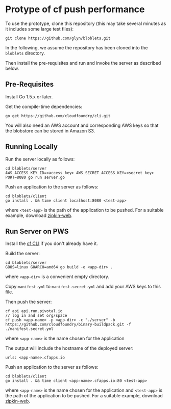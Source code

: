 # Protype of cf push performance

To use the prototype, clone this repository (this may take several minutes as it includes some large test files):
```
git clone https://github.com/glyn/bloblets.git
```

In the following, we assume the repository has been cloned into the `bloblets` directory.

Then install the pre-requisites and run and invoke the server as described below.

## Pre-Requisites

Install Go 1.5.x or later.

Get the compile-time dependencies:
```
go get https://github.com/cloudfoundry/cli.git
```

You will also need an AWS account and corresponding AWS keys so that the blobstore can be stored in Amazon S3.

## Running Locally

Run the server locally as follows:
```
cd bloblets/server
AWS_ACCESS_KEY_ID=<access key> AWS_SECRET_ACCESS_KEY=<secret key> PORT=8080 go run server.go
```

Push an application to the server as follows:
```
cd bloblets/client
go install . && time client localhost:8080 <test-app>
```

where `<test-app>` is the path of the application to be pushed. For a suitable example, download [zipkin-web](http://search.maven.org/remotecontent?filepath=io/zipkin/zipkin-web/1.18.0/zipkin-web-1.18.0-all.jar).


## Run Server on PWS

Install the [cf CLI](https://github.com/cloudfoundry/cli) if you don't already have it.

Build the server:
```
cd bloblets/server
GOOS=linux GOARCH=amd64 go build -o <app-dir> .
```

where `<app-dir>` is a convenient empty directory.

Copy `manifest.yml` to `manifest.secret.yml` and add your AWS keys to this file.

Then push the server:
```
cf api api.run.pivotal.io
// log in and set org/space
cf push <app-name> -p <app-dir> -c "./server" -b https://github.com/cloudfoundry/binary-buildpack.git -f ./manifest.secret.yml
```

where `<app-name>` is the name chosen for the application

The output will include the hostname of the deployed server:
```
urls: <app-name>.cfapps.io
```

Push an application to the server as follows:
```
cd bloblets/client
go install . && time client <app-name>.cfapps.io:80 <test-app>
```

where `<app-name>` is the name chosen for the application and `<test-app>` is the path of the application to be pushed. For a suitable example, download [zipkin-web](http://search.maven.org/remotecontent?filepath=io/zipkin/zipkin-web/1.18.0/zipkin-web-1.18.0-all.jar).
